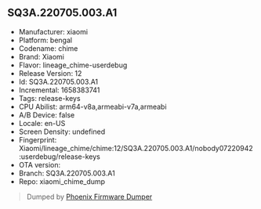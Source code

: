 ## SQ3A.220705.003.A1
- Manufacturer: xiaomi
- Platform: bengal
- Codename: chime
- Brand: Xiaomi
- Flavor: lineage_chime-userdebug
- Release Version: 12
- Id: SQ3A.220705.003.A1
- Incremental: 1658383741
- Tags: release-keys
- CPU Abilist: arm64-v8a,armeabi-v7a,armeabi
- A/B Device: false
- Locale: en-US
- Screen Density: undefined
- Fingerprint: Xiaomi/lineage_chime/chime:12/SQ3A.220705.003.A1/nobody07220942:userdebug/release-keys
- OTA version: 
- Branch: SQ3A.220705.003.A1
- Repo: xiaomi_chime_dump


>Dumped by [Phoenix Firmware Dumper](https://github.com/DroidDumps/phoenix_firmware_dumper)
